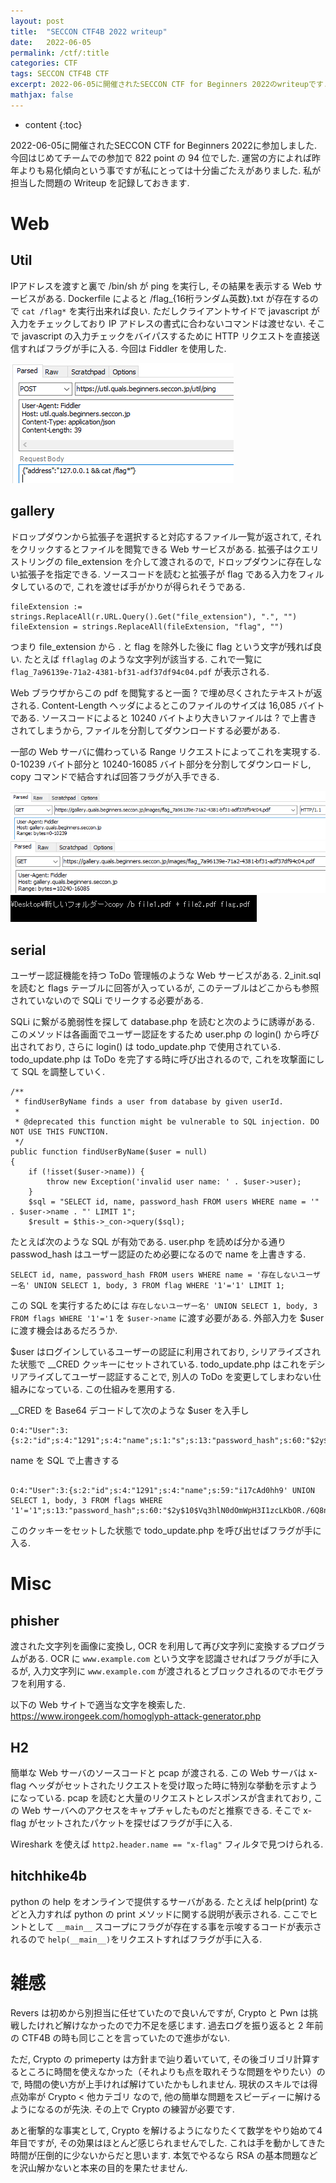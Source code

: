 ```yaml
---
layout: post
title:  "SECCON CTF4B 2022 writeup"
date:   2022-06-05
permalink: /ctf/:title
categories: CTF
tags: SECCON CTF4B CTF 
excerpt: 2022-06-05に開催されたSECCON CTF for Beginners 2022のwriteupです. 
mathjax: false
---
```


* content
{:toc}

2022-06-05に開催されたSECCON CTF for Beginners 2022に参加しました. 
今回はじめてチームでの参加で 822 point の 94 位でした.
運営の方によれば昨年よりも易化傾向という事ですが私にとっては十分歯ごたえがありました.
私が担当した問題の Writeup を記録しておきます.

# Web

## Util

IPアドレスを渡すと裏で /bin/sh が ping を実行し, その結果を表示する Web サービスがある.
Dockerfile によると /flag_{16桁ランダム英数}.txt が存在するので `cat /flag*` を実行出来れば良い.
ただしクライアントサイドで javascript が入力をチェックしており IP アドレスの書式に合わないコマンドは渡せない.
そこで javascript の入力チェックをバイパスするために HTTP リクエストを直接送信すればフラグが手に入る.
今回は Fiddler を使用した.

![](/images/2022-06-05-ctf4b2022/util.png)

## gallery

ドロップダウンから拡張子を選択すると対応するファイル一覧が返されて, それをクリックするとファイルを閲覧できる Web サービスがある.
拡張子はクエリストリングの file_extension を介して渡されるので, ドロップダウンに存在しない拡張子を指定できる.
ソースコードを読むと拡張子が flag である入力をフィルタしているので, これを渡せば手がかりが得られそうである.

```
fileExtension := strings.ReplaceAll(r.URL.Query().Get("file_extension"), ".", "")
fileExtension = strings.ReplaceAll(fileExtension, "flag", "")
```

つまり file_extension から . と flag を除外した後に flag という文字が残れば良い.
たとえば `fflaglag` のような文字列が該当する.
これで一覧に `flag_7a96139e-71a2-4381-bf31-adf37df94c04.pdf` が表示される.

Web ブラウザからこの pdf を閲覧すると一面 ? で埋め尽くされたテキストが返される.
Content-Length ヘッダによるとこのファイルのサイズは 16,085 バイトである.
ソースコードによると 10240 バイトより大きいファイルは ? で上書きされてしまうから, ファイルを分割してダウンロードする必要がある.

一部の Web サーバに備わっている Range リクエストによってこれを実現する.
0-10239 バイト部分と 10240-16085 バイト部分を分割してダウンロードし, copy コマンドで結合すれば回答フラグが入手できる.

![](/images/2022-06-05-ctf4b2022/gallery-1.png)
![](/images/2022-06-05-ctf4b2022/gallery-2.png)
![](/images/2022-06-05-ctf4b2022/gallery-3.png)

## serial

ユーザー認証機能を持つ ToDo 管理帳のような Web サービスがある.
2_init.sql を読むと flags テーブルに回答が入っているが, このテーブルはどこからも参照されていないので SQLi でリークする必要がある.

SQLi に繋がる脆弱性を探して database.php を読むと次のように誘導がある. 
このメソッドは各画面でユーザー認証をするため user.php の login() から呼び出されており, さらに login() は todo_update.php で使用されている. 
todo_update.php は ToDo を完了する時に呼び出されるので, これを攻撃面にして SQL を調整していく.

```
/**
 * findUserByName finds a user from database by given userId.
 * 
 * @deprecated this function might be vulnerable to SQL injection. DO NOT USE THIS FUNCTION.
 */
public function findUserByName($user = null)
{
    if (!isset($user->name)) {
        throw new Exception('invalid user name: ' . $user->user);
    }
    $sql = "SELECT id, name, password_hash FROM users WHERE name = '" . $user->name . "' LIMIT 1";
    $result = $this->_con->query($sql);
```

たとえば次のような SQL が有効である.
user.php を読めば分かる通り passwod_hash はユーザー認証のため必要になるので name を上書きする.
```
SELECT id, name, password_hash FROM users WHERE name = '存在しないユーザー名' UNION SELECT 1, body, 3 FROM flag WHERE '1'='1' LIMIT 1;
```

この SQL を実行するためには `存在しないユーザー名' UNION SELECT 1, body, 3 FROM flags WHERE '1'='1` を `$user->name` に渡す必要がある. 
外部入力を $user に渡す機会はあるだろうか.

$user はログインしているユーザーの認証に利用されており, シリアライズされた状態で __CRED クッキーにセットされている.
todo_update.php はこれをデシリアライズしてユーザー認証することで, 別人の ToDo を変更してしまわない仕組みになっている.
この仕組みを悪用する.

__CRED を Base64 デコードして次のような $user を入手し
```
O:4:"User":3:{s:2:"id";s:4:"1291";s:4:"name";s:1:"s";s:13:"password_hash";s:60:"$2y$10$Vq3hlN0dOmWpH3I1zcLKbOR./6Q8nLOHxPx8cH94zcnEDwNq5rLCC";}
```

name を SQL で上書きする
```

O:4:"User":3:{s:2:"id";s:4:"1291";s:4:"name";s:59:"i17cAd0hh9' UNION SELECT 1, body, 3 FROM flags WHERE '1'='1";s:13:"password_hash";s:60:"$2y$10$Vq3hlN0dOmWpH3I1zcLKbOR./6Q8nLOHxPx8cH94zcnEDwNq5rLCC";}
```

このクッキーをセットした状態で todo_update.php を呼び出せばフラグが手に入る.

# Misc

## phisher

渡された文字列を画像に変換し, OCR を利用して再び文字列に変換するプログラムがある.
OCR に `www.example.com` という文字を認識させればフラグが手に入るが, 入力文字列に `www.example.com` が渡されるとブロックされるのでホモグラフを利用する.

以下の Web サイトで適当な文字を検索した.
https://www.irongeek.com/homoglyph-attack-generator.php

## H2

簡単な Web サーバのソースコードと pcap が渡される.
この Web サーバは x-flag ヘッダがセットされたリクエストを受け取った時に特別な挙動を示すようになっている.
pcap を読むと大量のリクエストとレスポンスが含まれており, この Web サーバへのアクセスをキャプチャしたものだと推察できる.
そこで x-flag がセットされたパケットを探せばフラグが手に入る.

Wireshark を使えば `http2.header.name == "x-flag"` フィルタで見つけられる.

## hitchhike4b

python の help をオンラインで提供するサーバがある.
たとえば help(print) などと入力すれば python の print メソッドに関する説明が表示される.
ここでヒントとして `__main__` スコープにフラグが存在する事を示唆するコードが表示されるので `help(__main__)`をリクエストすればフラグが手に入る.

# 雑感

Revers は初めから別担当に任せていたので良いんですが, Crypto と Pwn は挑戦したけれど解けなかったので力不足を感じます. 
過去ログを振り返ると 2 年前の CTF4B の時も同じことを言っていたので進歩がない.

ただ, Crypto の primeperty は方針まで辿り着いていて, その後ゴリゴリ計算するところに時間を使えなかった（それよりも点を取れそうな問題をやりたい）ので, 時間の使い方が上手ければ解けていたかもしれません.
現状のスキルでは得点効率が Crypto < 他カテゴリ なので, 他の簡単な問題をスピーディーに解けるようになるのが先決. 
その上で Crypto の練習が必要です.

あと衝撃的な事実として, Crypto を解けるようになりたくて数学をやり始めて4年目ですが, その効果はほとんど感じられませんでした.
これは手を動かしてきた時間が圧倒的に少ないからだと思います.
本気でやるなら RSA の基本問題などを沢山解かないと本来の目的を果たせません.
